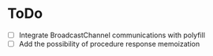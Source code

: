 # ToDo

- [ ] Integrate BroadcastChannel communications with polyfill
- [ ] Add the possibility of procedure response memoization
